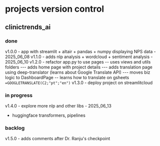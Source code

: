 # projects version control

## clinictrends_ai

### done
v1.0.0 - app with streamlit + altair + pandas + numpy displaying NPS data - 2025_06_08
v1.1.0 - adds nlp analysis + wordcloud + sentiment analysis - 2025_06_10
v1.2.0 - refactor app.py to use pages
-- uses views and utils folders
--- adds home page with project details
--- adds translation page using deep-translator (learns about Google Translate API)
--- moves biz logic to DashboardPage
-- learns how to translate on gsheets `=GOOGLETRANSLATE(C2;"pt";"en")`
v1.3.0 - deploy project on streamlitcloud

### in progress
v1.4.0 - explore more nlp and other libs - 2025_06_13
- huggingface transformers, pipelines

### backlog
v1.5.0 - adds comments after Dr. Ranju's checkpoint
